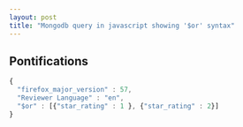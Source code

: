 ```yaml
---
layout: post
title: "Mongodb query in javascript showing '$or' syntax"
---
```


## Pontifications
 
```js
{  
  "firefox_major_version" : 57,  
  "Reviewer Language" : "en",  
  "$or" : [{"star_rating" : 1 }, {"star_rating" : 2}]
}
```